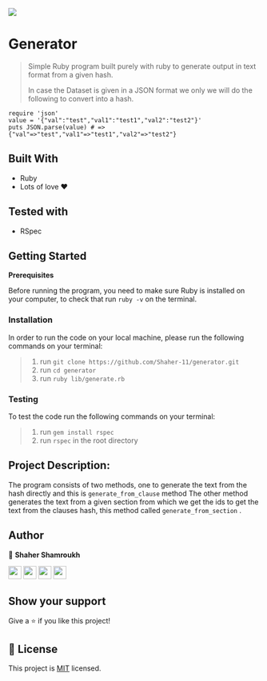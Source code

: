 ![](https://img.shields.io/badge/generator-blueviolet)

# Generator

> Simple Ruby program built purely with ruby to generate output in text format from a given hash.
> 
>   In case the Dataset is given in a JSON format we only we will do the following to convert into a hash.
```
require 'json'
value = '{"val":"test","val1":"test1","val2":"test2"}'
puts JSON.parse(value) # => {"val"=>"test","val1"=>"test1","val2"=>"test2"}
```

## Built With

- Ruby
- Lots of love :heart:

## Tested with 
- RSpec
  
## Getting Started

**Prerequisites**

Before running the program, you need to make sure Ruby is installed on your computer,
to check that run ``ruby -v`` on the terminal.

### Installation
In order to run the code on your local machine, please run the following commands on your terminal:

>1. run  `git clone https://github.com/Shaher-11/generator.git`
>2. run  `cd generator`
>3. run  `ruby lib/generate.rb`

### Testing

To test the code run the following commands on your terminal:

>1. run `gem install rspec`
>2. run `rspec` in the root directory

## Project Description: 

The program consists of two methods, one to generate the text from the hash directly and this is `generate_from_clause` method
The other method generates the text from a given section from which we get the ids to get the text from the clauses hash, 
this method called `generate_from_section` .




## Author

👤 **Shaher Shamroukh**
 
[<code><img height="26" src="https://cdn.iconscout.com/icon/free/png-256/github-153-675523.png"></code>](https://github.com/Shaher-11)
[<code><img height="26" src="https://upload.wikimedia.org/wikipedia/sco/thumb/9/9f/Twitter_bird_logo_2012.svg/1200px-Twitter_bird_logo_2012.svg.png"></code>](https://twitter.com/ShaherShamroukh/)
[<code><img height="26" src="https://upload.wikimedia.org/wikipedia/commons/thumb/c/c9/Linkedin.svg/1200px-Linkedin.svg.png"></code>](https://www.linkedin.com/in/shaher-shamroukh/)
 <a href="mailto:shahershamroukh@gmail.com?subject=Hey Shaher!"><img height="26" src="https://cdn.worldvectorlogo.com/logos/official-gmail-icon-2020-.svg"></a>
 

## Show your support

Give a ⭐️ if you like this project!


## 📝 License

This project is [MIT](lic.url) licensed.
